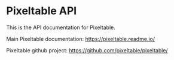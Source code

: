 # Pixeltable API

This is the API documentation for Pixeltable.

Main Pixeltable documentation: https://pixeltable.readme.io/

Pixeltable github project: https://github.com/pixeltable/pixeltable/
